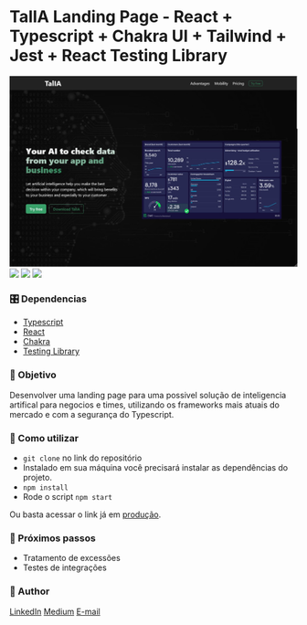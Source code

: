 # TalIA Landing Page - React + Typescript + Chakra UI + Tailwind + Jest + React Testing Library

![cover]("../assets/../../src/assets/demo.jpg)
![](https://img.shields.io/badge/FrontEnd-React.JS-aqua) ![](https://img.shields.io/badge/Typescript-blue) ![](https://img.shields.io/badge/Jest-yellow)

### 🎛️ Dependencias

- [Typescript](https://www.typescriptlang.org/)
- [React](https://pt-br.reactjs.org/)
- [Chakra](https://chakra-ui.com/)
- [Testing Library](https://testing-library.com/docs/react-testing-library/intro/)

### 🎯 Objetivo

Desenvolver uma landing page para uma possivel solução de inteligencia artifical para negocios e times, utilizando os frameworks mais atuais do mercado e com a segurança do Typescript.



### 🔎 Como utilizar

- `git clone` no link do repositório
- Instalado em sua máquina você precisará instalar as dependências do projeto.
- `npm install`
- Rode o script `npm start`

Ou basta acessar o link já em [produção](https://fabiotkbackup.github.io/).

### 🔧 Próximos passos

- Tratamento de excessões
- Testes de integrações

### 🎨 Author

[LinkedIn](https://www.linkedin.com/in/fabiodeandrad/)
[Medium](https://medium.com/@fabioscript)
[E-mail](fabiodeandradecontato@gmail.com)
